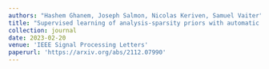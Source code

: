 ```yaml
---
authors: "Hashem Ghanem, Joseph Salmon, Nicolas Keriven, Samuel Vaiter"
title: "Supervised learning of analysis-sparsity priors with automatic differentiation"
collection: journal
date: 2023-02-20
venue: 'IEEE Signal Processing Letters'
paperurl: 'https://arxiv.org/abs/2112.07990'
---
```


